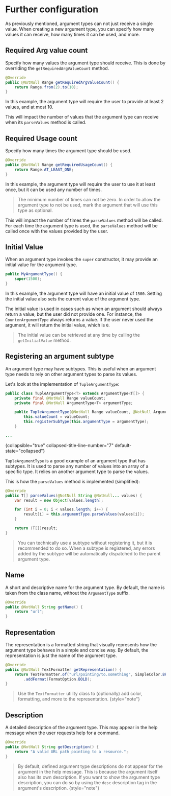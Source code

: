 # Further configuration

As previously mentioned, argument types can not just receive a single value. When creating a new argument type,
you can specify how many values it can receive, how many times it can be used, and more.

## Required Arg value count

Specify how many values the argument type should receive.
This is done by overriding the `getRequiredArgValueCount` method.

```Java
@Override
public @NotNull Range getRequiredArgValueCount() {
	return Range.from(2).to(10);
}
```

In this example, the argument type will require the user to provide at least 2 values, and at most 10.

This will impact the number of values that the argument type can receive when its `parseValues` method is called.


## Required Usage count

Specify how many times the argument type should be used.

```Java
@Override
public @NotNull Range getRequiredUsageCount() {
	return Range.AT_LEAST_ONE;
}
```

In this example, the argument type will require the user to use it at least once, but it can be used any number of times.

> The minimum number of times can not be zero. In order to allow the argument type to not be used, mark
> the argument that will use this type as optional.

This will impact the number of times the `parseValues` method will be called. For each time the argument type is used,
the `parseValues` method will be called once with the values provided by the user.


## Initial Value

When an argument type invokes the `super` constructor, it may provide an initial value for the argument type.

```Java
public MyArgumentType() {
	super(1500);
}
```

In this example, the argument type will have an initial value of `1500`. Setting the initial value also sets the current
value of the argument type.

The initial value is used in cases such as when an argument should always return a value, but the user did not provide one.
For instance, the `CounterArgumentType` always returns a value. If the user never used the argument, it will return the
initial value, which is `0`.

> The initial value can be retrieved at any time by calling the `getInitialValue` method.


## Registering an argument subtype

An argument type may have subtypes. This is useful when an argument type needs to rely on other argument types to parse
its values.

Let's look at the implementation of `TupleArgumentType`:

```Java
public class TupleArgumentType<T> extends ArgumentType<T[]> {
	private final @NotNull Range valueCount;
	private final @NotNull ArgumentType<T> argumentType;

	public TupleArgumentType(@NotNull Range valueCount, @NotNull ArgumentType<T> argumentType) {
		this.valueCount = valueCount;
		this.registerSubType(this.argumentType = argumentType);
	}

...
```
{collapsible="true" collapsed-title-line-number="7" default-state="collapsed"}

`TupleArgumentType` is a good example of an argument type that has subtypes. It is used to parse any number of values
into an array of a specific type. It relies on another argument type to parse the values.

This is how the `parseValues` method is implemented (simplified):

```Java
@Override
public T[] parseValues(@NotNull String @NotNull... values) {
	var result = new Object[values.length];

	for (int i = 0; i < values.length; i++) {
		result[i] = this.argumentType.parseValues(values[i]);
	}

	return (T[])result;
}
```

> You can technically use a subtype without registering it, but it is recommended to do so. When a subtype is registered,
> any errors added by the subtype will be automatically dispatched to the parent argument type.


## Name

A short and descriptive name for the argument type. By default, the name is taken from the class name, without the
`ArgumentType` suffix.

```Java
@Override
public @NotNull String getName() {
	return "url";
}
```


## Representation

The representation is a formatted string that visually represents how the argument type behaves in a simple and concise way.
By default, the representation is just the name of the argument type.

```Java
@Override
public @NotNull TextFormatter getRepresentation() {
	return TextFormatter.of("url/pointing/to.something", SimpleColor.BRIGHT_MAGENTA)
		.addFormat(FormatOption.BOLD);
}
```

> Use the ``TextFormatter`` utility class to (optionally) add color, formatting, and more to the representation.
> {style="note"}


## Description

A detailed description of the argument type. This may appear in the help message when the user requests help for a command.

```Java
@Override
public @NotNull String getDescription() {
	return "A valid URL path pointing to a resource.";
}
```

[//]: # (TODO: add a link to description tags in the description section below)

> By default, defined argument type descriptions do not appear for the argument in the help message. This is because
> the argument itself also has its own description. If you want to show the argument type description, you can do so
> by using the ``desc`` description tag in the argument's description.
> {style="note"}